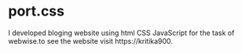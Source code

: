 # port.css
I developed bloging website using html CSS  JavaScript for the task of webwise.to see the website visit https://kritika900.
